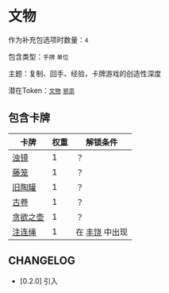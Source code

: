 # 文物

作为补充包选项时数量：`4`

包含类型：`手牌` `单位`

主题：复制、回手、经验，卡牌游戏的创造性深度

潜在Token：[`文物`](邪祟.md) [`邪祟`](邪祟.md)

## 包含卡牌

卡牌 | 权重 | 解锁条件
--- | --- | ---
[浊镜](../卡牌/浊镜.md) | 1 | ？
[藤笼](../卡牌/藤笼.md) | 1  | ？
[旧陶罐](../卡牌/旧陶罐.md) | 1 | ？
[古卷](../卡牌/古卷.md) | 1 | ？
[贪欲之壶](../卡牌/贪欲之壶.md) | 1 | ？
[注连绳](../卡牌/注连绳.md) | 1 | 在 [丰饶](丰饶.md) 中出现

## CHANGELOG

- [0.2.0] 引入

